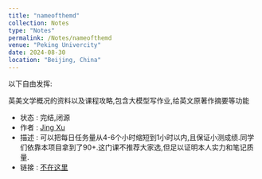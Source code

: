 ```yaml
---
title: "nameofthemd"
collection: Notes
type: "Notes"
permalink: /Notes/nameofthemd
venue: "Peking Univercity"
date: 2024-08-30
location: "Beijing, China"
---
```

以下自由发挥:

英美文学概况的资料以及课程攻略,包含大模型写作业,给英文原著作摘要等功能
- 状态 : 完结,闭源
- 作者 : [Jing Xu](https://iculizhi.github.io/)
- 描述 : 可以把每日任务量从4-6个小时缩短到1小时以内,且保证小测成绩.同学们依靠本项目拿到了90+.这门课不推荐大家选,但足以证明本人实力和笔记质量.
- 链接 : [不在这里](https://github.com/ICUlizhi/PKU-2024-IBAL-cracked-version)